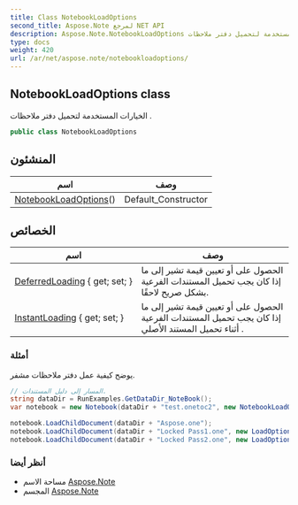 ```yaml
---
title: Class NotebookLoadOptions
second_title: Aspose.Note لمرجع NET API
description: Aspose.Note.NotebookLoadOptions فصل. الخيارات المستخدمة لتحميل دفتر ملاحظات .
type: docs
weight: 420
url: /ar/net/aspose.note/notebookloadoptions/
---
```

## NotebookLoadOptions class

الخيارات المستخدمة لتحميل دفتر ملاحظات .

```csharp
public class NotebookLoadOptions
```

## المنشئون

| اسم | وصف |
| --- | --- |
| [NotebookLoadOptions](notebookloadoptions/)() | Default_Constructor |

## الخصائص

| اسم | وصف |
| --- | --- |
| [DeferredLoading](../../aspose.note/notebookloadoptions/deferredloading/) { get; set; } | الحصول على أو تعيين قيمة تشير إلى ما إذا كان يجب تحميل المستندات الفرعية بشكل صريح لاحقًا. |
| [InstantLoading](../../aspose.note/notebookloadoptions/instantloading/) { get; set; } | الحصول على أو تعيين قيمة تشير إلى ما إذا كان يجب تحميل المستندات الفرعية أثناء تحميل المستند الأصلي . |

### أمثلة

يوضح كيفية عمل دفتر ملاحظات مشفر.

```csharp
// المسار إلى دليل المستندات.
string dataDir = RunExamples.GetDataDir_NoteBook();
var notebook = new Notebook(dataDir + "test.onetoc2", new NotebookLoadOptions() { DeferredLoading = true });

notebook.LoadChildDocument(dataDir + "Aspose.one");  
notebook.LoadChildDocument(dataDir + "Locked Pass1.one", new LoadOptions() { DocumentPassword = "pass" });
notebook.LoadChildDocument(dataDir + "Locked Pass2.one", new LoadOptions() { DocumentPassword = "pass2" });
```

### أنظر أيضا

* مساحة الاسم [Aspose.Note](../../aspose.note/)
* المجسم [Aspose.Note](../../)


